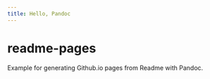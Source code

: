 ```yaml
---
title: Hello, Pandoc
---
```

<h1 id="readme-pages">readme-pages</h1>
<p>Example for generating Github.io pages from Readme with Pandoc.</p>